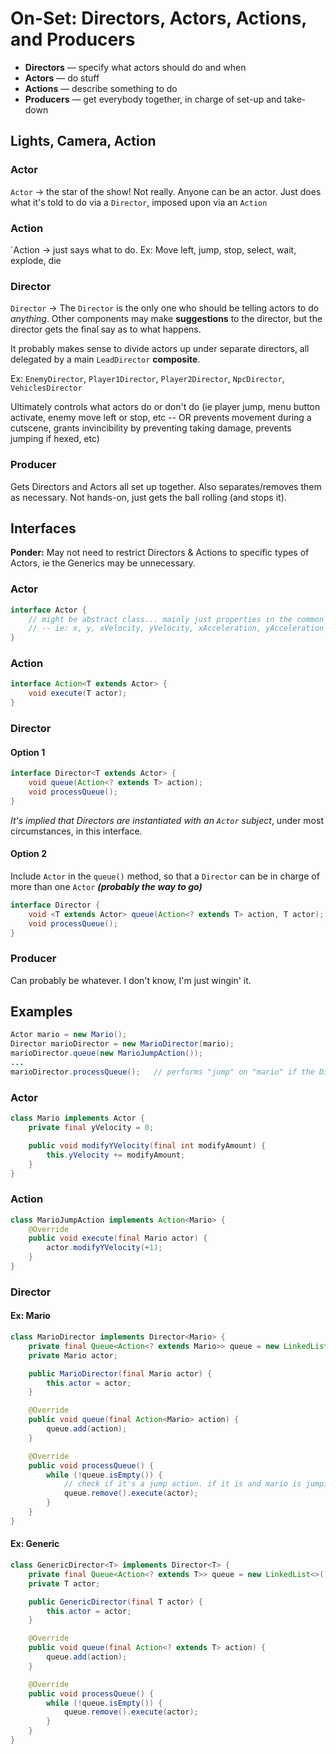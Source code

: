 # On-Set: Directors, Actors, Actions, and Producers

- **Directors** &mdash; specify what actors should do and when
- **Actors** &mdash; do stuff
- **Actions** &mdash; describe something to do
- **Producers** &mdash; get everybody together, in charge of set-up and take-down

## Lights, Camera, Action

### Actor

`Actor` &rarr; the star of the show! Not really.  Anyone can be an actor.  Just does what it's told to do via a `Director`,
imposed upon via an `Action`

### Action

`Action &rarr; just says what to do. Ex: Move left, jump, stop, select, wait, explode, die

### Director

`Director` &rarr; The `Director` is the only one who should be telling actors to do _anything_.  Other components
may make **suggestions** to the director, but the director gets the final say as to what happens.

It probably makes sense to divide actors up under separate directors, all delegated by a main `LeadDirector` **composite**.

Ex: `EnemyDirector`, `Player1Director`, `Player2Director`, `NpcDirector`, `VehiclesDirector`

Ultimately controls what actors do or don't do (ie player jump, menu button activate, enemy move left or stop, etc
-- OR prevents movement during a cutscene, grants invincibility by preventing taking damage, prevents jumping if hexed, etc)

### Producer

Gets Directors and Actors all set up together. Also separates/removes them as necessary.  Not hands-on, just gets the ball rolling
(and stops it).

## Interfaces

**Ponder:** May not need to restrict Directors &amp; Actions to specific types of Actors, ie the Generics may be unnecessary.

### Actor

```java
interface Actor {
    // might be abstract class... mainly just properties in the common "interface"
    // -- ie: x, y, xVelocity, yVelocity, xAcceleration, yAcceleration
}
```

### Action

```java
interface Action<T extends Actor> {
    void execute(T actor);
}
```

### Director

#### Option 1

```java
interface Director<T extends Actor> {
    void queue(Action<? extends T> action);
    void processQueue();
}
```

_It's implied that Directors are instantiated with an `Actor` subject_, under most circumstances, in this interface.

#### Option 2

Include `Actor` in the `queue()` method, so that a `Director` can be in charge of more than one `Actor` ***(probably the way to go)***

```java
interface Director {
    void <T extends Actor> queue(Action<? extends T> action, T actor);
    void processQueue();
}
```

### Producer

Can probably be whatever. I don't know, I'm just wingin' it.

## Examples

```java
Actor mario = new Mario();
Director marioDirector = new MarioDirector(mario);
marioDirector.queue(new MarioJumpAction());
...
marioDirector.processQueue();   // performs "jump" on "mario" if the Director OKs it
```

### Actor

```java
class Mario implements Actor {
    private final yVelocity = 0;

    public void modifyYVelocity(final int modifyAmount) {
        this.yVelocity += modifyAmount;
    }
}
```

### Action

```java
class MarioJumpAction implements Action<Mario> {
    @Override
    public void execute(final Mario actor) {
        actor.modifyYVelocity(+1);
    }
}
```

### Director

#### Ex: Mario

```java
class MarioDirector implements Director<Mario> {
    private final Queue<Action<? extends Mario>> queue = new LinkedList<>();
    private Mario actor;

    public MarioDirector(final Mario actor) {
        this.actor = actor;
    }

    @Override
    public void queue(final Action<Mario> action) {
        queue.add(action);
    }

    @Override
    public void processQueue() {
        while (!queue.isEmpty()) {
            // check if it's a jump action. if it is and mario is jumping, DON'T execute it -- just skip it
            queue.remove().execute(actor);
        }
    }
}
```

#### Ex: Generic

```java
class GenericDirector<T> implements Director<T> {
    private final Queue<Action<? extends T>> queue = new LinkedList<>();
    private T actor;

    public GenericDirector(final T actor) {
        this.actor = actor;
    }

    @Override
    public void queue(final Action<? extends T> action) {
        queue.add(action);
    }

    @Override
    public void processQueue() {
        while (!queue.isEmpty()) {
            queue.remove().execute(actor);
        }
    }
}
```

